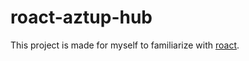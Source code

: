 #  roact-aztup-hub

This project is made for myself to familiarize with [roact][1].

[1]: https://roblox.github.io/roact/